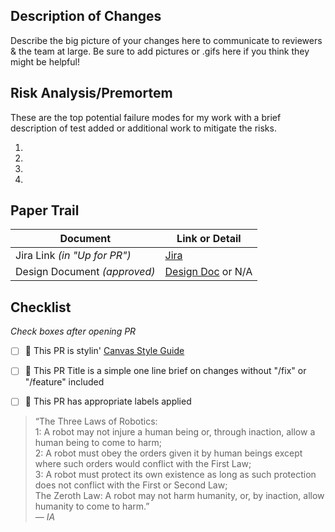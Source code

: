 ## Description of Changes

Describe the big picture of your changes here to communicate to reviewers & the team at large. Be sure to add pictures or .gifs here if you think they might be helpful! 

## Risk Analysis/Premortem

These are the top potential failure modes for my work with a brief description of test added or additional work to mitigate the risks. 

1. 
2.
3.
4.

## Paper Trail

**Document** | **Link or Detail**
------------ | -------------
Jira Link *(in "Up for PR")* | [Jira](Link)
Design Document *(approved)* | [Design Doc](Link) or N/A

## Checklist
*Check boxes after opening PR*

- [ ] :scroll: This PR is stylin' [Canvas Style Guide](https://sites.google.com/a/canvas.technology/engineering/software-development/coding-style)
- [ ] :speech_balloon: This PR Title is a simple one line brief on changes without "/fix" or "/feature" included
- [ ] :flags: This PR has appropriate labels applied


>“The Three Laws of Robotics:  
>1: A robot may not injure a human being or, through inaction, allow a human being to come to harm;  
>2: A robot must obey the orders given it by human beings except where such orders would conflict with the First Law;  
>3: A robot must protect its own existence as long as such protection does not conflict with the First or Second Law;  
>The Zeroth Law: A robot may not harm humanity, or, by inaction, allow humanity to come to harm.”  
*― IA*
